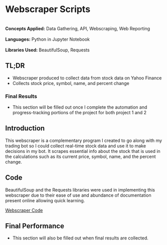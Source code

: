 # Webscraper Scripts
<br>**Concepts Applied:** Data Gathering, API, Webscraping, Web Reporting </br>
<br>**Languages:** Python in Jupyter Notebook</br>
<br>**Libraries Used:** BeautifulSoup, Requests</br>

## TL;DR
* Webscraper produced to collect data from stock data on Yahoo Finance
* Collects stock price, symbol, name, and percent change


### Final Results 
* This section will be filled out once I complete the automation and progress-tracking portions of the project for both project 1 and 2

## Introduction
This webscraper is a complementary program I created to go along with my trading bot so I could collect real-time stock data and use it to make decisions in my bot. It scrapes essential info about the stock that is used in the calculations such as its current price, symbol, name, and the percent change. 

## Code
BeautifulSoup and the Requests libraries were used in implementing this webscraper due to their ease of use and abundance of documentation present online allowing quick learning. 


[Webscraper Code]()
## Final Performance
* This section will also be filled out when final results are collected.


